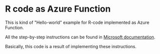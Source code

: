 # R code as Azure Function

This is kind of "Hello-world" example for R-code implemented as Azure Function.

All the step-by-step instructions can be found in [Microsoft documentation](https://learn.microsoft.com/en-us/azure/azure-functions/functions-create-function-linux-custom-image?pivots=programming-language-other&tabs=in-process%2Cbash%2Cazure-cli&WT.mc_id=aiml-11825-davidsmi).

Basically, this code is a result of implementing these instructions.
